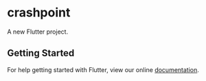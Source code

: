 # crashpoint

A new Flutter project.

## Getting Started

For help getting started with Flutter, view our online
[documentation](https://flutter.io/).
